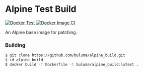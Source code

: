 # Alpine Test Build

[![Docker Test](https://github.com/buluma/alpine_build/actions/workflows/docker-publish.yml/badge.svg)](https://github.com/buluma/alpine_build/actions/workflows/docker-publish.yml) [![Docker Image CI](https://github.com/buluma/alpine_build/actions/workflows/docker-image.yml/badge.svg)](https://github.com/buluma/alpine_build/actions/workflows/docker-image.yml)

An Alpine base image for patching.

### Building
```sh
$ git clone https://github.com/buluma/alpine_build.git
$ cd alpine_build
$ docker build -f Dockerfile -t buluma/alpine_build:latest .
```

